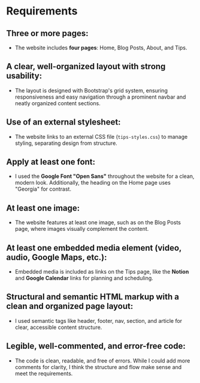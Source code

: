 # Requirements  

## Three or more pages:  
   - The website includes **four pages**: Home, Blog Posts, About, and Tips.  

## A clear, well-organized layout with strong usability:  
   - The layout is designed with Bootstrap's grid system, ensuring responsiveness and easy navigation through a prominent navbar and neatly organized content sections.  

## Use of an external stylesheet:  
   - The website links to an external CSS file (`tips-styles.css`) to manage styling, separating design from structure.  

## Apply at least one font:  
   - I used the **Google Font "Open Sans"** throughout the website for a clean, modern look. Additionally, the heading on the Home page uses "Georgia" for contrast.  

## At least one image:  
   - The website features at least one image, such as on the Blog Posts page, where images visually complement the content.  

## At least one embedded media element (video, audio, Google Maps, etc.):  
   - Embedded media is included as links on the Tips page, like the **Notion** and **Google Calendar** links for planning and scheduling.  

## Structural and semantic HTML markup with a clean and organized page layout:  
   - I used semantic tags like header, footer, nav, section, and article for clear, accessible content structure.  

## Legible, well-commented, and error-free code:  
   - The code is clean, readable, and free of errors. While I could add more comments for clarity, I think the structure and flow make sense and meet the requirements.